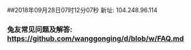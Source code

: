 ##2018年09月28日07时12分07秒 新址: 104.248.96.114
### 兔友常见问题及解答: https://github.com/wanggonging/d/blob/w/FAQ.md
